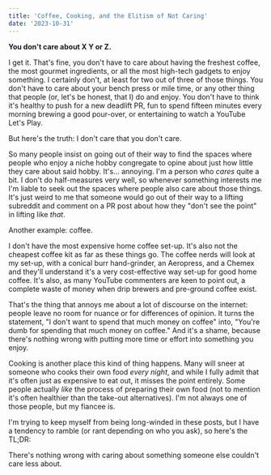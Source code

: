 ```yaml
---
title: 'Coffee, Cooking, and the Elitism of Not Caring'
date: '2023-10-31'
---
```


**You don't care about X Y or Z.**

I get it. That's fine, you don't have to care about having the freshest coffee, the most gourmet ingredients, or all the most high-tech gadgets to enjoy something. I certainly don't, at least for two out of three of those things. You don't have to care about your bench press or mile time, or any other thing that people (or, let's be honest, that I) do and enjoy. You don't have to think it's healthy to push for a new deadlift PR, fun to spend fifteen minutes every morning brewing a good pour-over, or entertaining to watch a YouTube Let's Play. 

But here's the truth: I don't care that you don't care.

So many people insist on going out of their way to find the spaces where people who enjoy a niche hobby congregate to opine about just how little they care about said hobby. It's... annoying. I'm a person who _cares_ quite a bit. I don't do half-measures very well, so whenever something interests me I'm liable to seek out the spaces where people also care about those things. It's just weird to me that someone would go out of their way to a lifting subreddit and comment on a PR post about how they "don't see the point" in lifting like _that_.

Another example: coffee.

I don't have the most expensive home coffee set-up. It's also not the cheapest coffee kit as far as these things go. The coffee nerds will look at my set-up, with a conical burr hand-grinder, an Aeropress, and a Chemex and they'll understand it's a very cost-effective way set-up for good home coffee. It's also, as many YouTube commenters are keen to point out, a complete waste of money when drip brewers and pre-ground coffee exist.

That's the thing that annoys me about a lot of discourse on the internet: people leave no room for nuance or for differences of opinion. It turns the statement, "I don't want to spend that much money on coffee" into, "You're dumb for spending that much money on coffee." And it's a shame, because there's nothing wrong with putting more time or effort into something you enjoy. 

Cooking is another place this kind of thing happens. Many will sneer at someone who cooks their own food _every night_, and while I fully admit that it's often just as expensive to eat out, it misses the point entirely. Some people actually _like_ the process of preparing their own food (not to mention it's often healthier than the take-out alternatives). I'm not always one of those people, but my fiancee is. 

I'm trying to keep myself from being long-winded in these posts, but I have a tendency to ramble (or rant depending on who you ask), so here's the TL;DR:

There's nothing wrong with caring about something someone else couldn't care less about.
